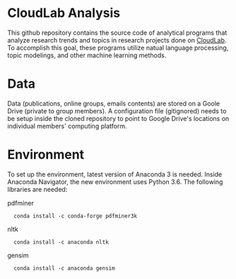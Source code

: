 # CloudLab Analysis

This github repository contains the source code of analytical programs that analyze research trends and topics in research projects done on [CloudLab](www.cloudlab.us). To accomplish this goal, these programs utilize natual language processing, topic modelings, and other machine learning methods. 

# Data

Data (publications, online groups, emails contents) are stored on a Goole Drive (private to group members). A configuration file (gitignored) needs to be setup inside the cloned repository to point to Google Drive's locations on individual members' computing platform. 


# Environment

To set up the environment, latest version of Anaconda 3 is needed. Inside Anaconda Navigator, the new environment uses Python 3.6. The following libraries are needed:

pdfminer
```
  conda install -c conda-forge pdfminer3k
```

nltk
```
  conda install -c anaconda nltk 
```

gensim
```
  conda install -c anaconda gensim 
```

